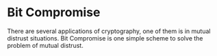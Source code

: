 # Bit Compromise
There are several applications of cryptography, one of them is in mutual distrust situations. Bit Compromise is one simple scheme to solve the problem of mutual distrust.
